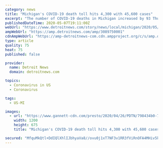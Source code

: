 ```yaml
---
category: news
title: "Michigan's COVID-19 death toll hits 4,300 with 45,600 cases"
excerpt: "The number of COVID-19 deaths in Michigan increased by 93 Thursday for a new total of 4,343. Check out this story on detroitnews.com:"
publishedDateTime: 2020-05-07T19:11:00Z
webUrl: "https://www.detroitnews.com/story/news/local/michigan/2020/05/07/michigan-covid-19-death-toll-hits-4-300-45-600-cases/3089750001/"
ampWebUrl: "https://amp.detroitnews.com/amp/3089750001"
cdnAmpWebUrl: "https://amp-detroitnews-com.cdn.ampproject.org/c/s/amp.detroitnews.com/amp/3089750001"
type: article
quality: 75
heat: 75
published: false

provider:
  name: Detroit News
  domain: detroitnews.com

topics:
  - Coronavirus in US
  - Coronavirus

tags:
  - US-MI

images:
  - url: "https://www.gannett-cdn.com/presto/2020/04/26/PDTN/798434b0-739a-48de-8aed-562e2315f1a6-0424-am-RapidTesting.jpg?auto=webp&crop=2975,1674,x0,y0&format=pjpg&width=1200"
    width: 1200
    height: 675
    title: "Michigan's COVID-19 death toll hits 4,300 with 45,600 cases"

secured: "MfquMkQtl+DdIQlXhlIJbhyaVa8//ovu0j1xT7NF3v1RR3fViRnOFA4MHiv5kAjj+XU+Xkl8ZjUPGxLrpD0Y3xtCfjDnMKVgG/CLb9Xrv5B8QnMrZZLktV/pcSUyquKAMLDXCEwgaVfrdgzg04MraB2jl9hzRfpEEs+a80MQuKDee4zpuJrIFojQfN85pU9TNJEiaJCbjIOZaZN4DAai+HKimbOLN+Xrx3rgGSrVFnnF59rc12cdhht1yBHI1MtnFS9hkDe1Uo2cfquL3+Hu2tAfcp4/aVEUMpxpDfJb56AquabulGGzR7iCrstLBRc8G+XX6xUc1okjpz1mQBnBHMD/+xG6Y1Tunx8EH+jyRPWWUJ9dOhkZoxDGcfSj1lgA9oGGZx6TCMXGJ2QBVGV3b6ad7LTrToGZO7QEbtqiAPxXTLiagsCYMQWMtDrGopO4SktDNWxhkAl0U8YJrHMiH5ihD6IPsLrBA0HE9LDrAZY=;ckNROa7U+FZz7qxqwP1iGA=="
---
```


